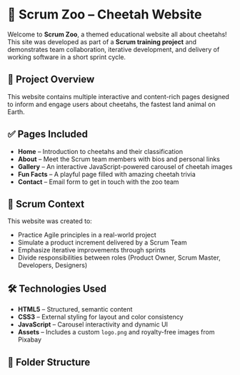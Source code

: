 # 🐆 Scrum Zoo – Cheetah Website

Welcome to **Scrum Zoo**, a themed educational website all about cheetahs! This site was developed as part of a **Scrum training project** and demonstrates team collaboration, iterative development, and delivery of working software in a short sprint cycle.

## 📄 Project Overview

This website contains multiple interactive and content-rich pages designed to inform and engage users about cheetahs, the fastest land animal on Earth.

## ✅ Pages Included

- **Home** – Introduction to cheetahs and their classification  
- **About** – Meet the Scrum team members with bios and personal links  
- **Gallery** – An interactive JavaScript-powered carousel of cheetah images  
- **Fun Facts** – A playful page filled with amazing cheetah trivia  
- **Contact** – Email form to get in touch with the zoo team  

## 🧩 Scrum Context

This website was created to:
- Practice Agile principles in a real-world project  
- Simulate a product increment delivered by a Scrum Team  
- Emphasize iterative improvements through sprints  
- Divide responsibilities between roles (Product Owner, Scrum Master, Developers, Designers)

## 🛠️ Technologies Used

- **HTML5** – Structured, semantic content  
- **CSS3** – External styling for layout and color consistency  
- **JavaScript** – Carousel interactivity and dynamic UI  
- **Assets** – Includes a custom `logo.png` and royalty-free images from Pixabay

## 📁 Folder Structure

